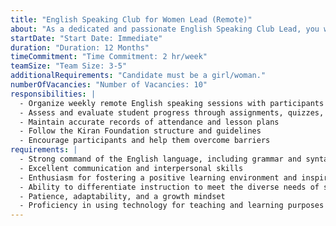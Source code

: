 ```yaml
---
title: "English Speaking Club for Women Lead (Remote)"
about: "As a dedicated and passionate English Speaking Club Lead, you will have a strong command of the English language, a love for teaching, and the ability to inspire participants. If you are an experienced educator who believes in fostering a positive and engaging learning environment, we invite you to apply. You will lead a group of 4-5 women and help them become confident in holding conversations in English."
startDate: "Start Date: Immediate"
duration: "Duration: 12 Months"
timeCommitment: "Time Commitment: 2 hr/week"
teamSize: "Team Size: 3-5"
additionalRequirements: "Candidate must be a girl/woman."
numberOfVacancies: "Number of Vacancies: 10"
responsibilities: |
  - Organize weekly remote English speaking sessions with participants
  - Assess and evaluate student progress through assignments, quizzes, tests, and projects, providing constructive feedback
  - Maintain accurate records of attendance and lesson plans
  - Follow the Kiran Foundation structure and guidelines
  - Encourage participants and help them overcome barriers
requirements: |
  - Strong command of the English language, including grammar and syntax
  - Excellent communication and interpersonal skills
  - Enthusiasm for fostering a positive learning environment and inspiring participants
  - Ability to differentiate instruction to meet the diverse needs of students
  - Patience, adaptability, and a growth mindset
  - Proficiency in using technology for teaching and learning purposes
---
```

